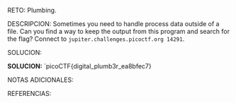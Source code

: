
RETO:
Plumbing.

DESCRIPCION:
Sometimes you need to handle process data outside of a file. Can you find a way to keep the output from this program and search for the flag? Connect to `jupiter.challenges.picoctf.org 14291`.

SOLUCION:


**SOLUCION:** `picoCTF{digital_plumb3r_ea8bfec7}

NOTAS ADICIONALES:

REFERENCIAS:
